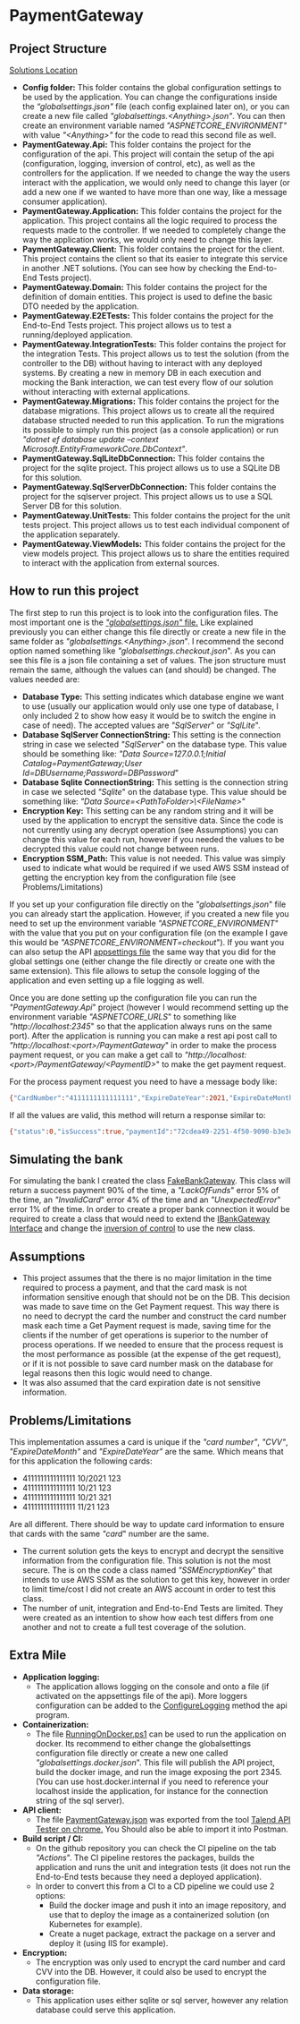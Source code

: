 # PaymentGateway

## Project Structure

[Solutions Location](src)

- **Config folder:** This folder contains the global configuration settings to be used by the application. You can change the configurations inside the *“globalsettings.json"* file (each config explained later on), or you can create a new file called *"globalsettings.\<Anything\>.json"*. You can then create an environment variable named *"ASPNETCORE_ENVIRONMENT"* with value *"\<Anything\>"* for the code to read this second file as well.
-	**PaymentGateway.Api:** This folder contains the project for the configuration of the api. This project will contain the setup of the api (configuration, logging, inversion of control, etc), as well as the controllers for the application. If we needed to change the way the users interact with the application, we would only need to change this layer (or add a new one if we wanted to have more than one way, like a message consumer application).
-	**PaymentGateway.Application:** This folder contains the project for the application. This project contains all the logic required to process the requests made to the controller. If we needed to completely change the way the application works, we would only need to change this layer.
-	**PaymentGateway.Client:** This folder contains the project for the client. This project contains the client so that its easier to integrate this service in another .NET solutions. (You can see how by checking the End-to-End Tests project).
-	**PaymentGateway.Domain:** This folder contains the project for the definition of domain entities. This project is used to define the basic DTO needed by the application. 
-	**PaymentGateway.E2ETests:** This folder contains the project for the End-to-End Tests project. This project allows us to test a running/deployed application.
-	**PaymentGateway.IntegrationTests:** This folder contains the project for the integration Tests. This project allows us to test the solution (from the controller to the DB) without having to interact with any deployed systems. By creating a new in memory DB in each execution and mocking the Bank interaction, we can test every flow of our solution without interacting with external applications. 
-	**PaymentGateway.Migrations:** This folder contains the project for the database migrations. This project allows us to create all the required database structed needed to run this application. To run the migrations its possible to simply run this project (as a console application) or run *"dotnet ef database update –context Microsoft.EntityFrameworkCore.DbContext"*. 
-	**PaymentGateway.SqlLiteDbConnection:** This folder contains the project for the sqlite project. This project allows us to use a SQLite DB for this solution.
-	**PaymentGateway.SqlServerDbConnection:** This folder contains the project for the sqlserver project. This project allows us to use a SQL Server DB for this solution.
-	**PaymentGateway.UnitTests:** This folder contains the project for the unit tests project. This project allows us to test each individual component of the application separately.
-	**PaymentGateway.ViewModels:** This folder contains the project for the view models project. This project allows us to share the entities required to interact with the application from external sources.


## How to run this project

The first step to run this project is to look into the configuration files. The most important one is the [*"globalsettings.json"* file.](src/Config/globalsettings.json) Like explained previously you can either change this file directly or create a new file in the same folder as *"globalsettings.\<Anything\>.json*". I recommend the second option named something like *"globalsettings.checkout.json*".
As you can see this file is a json file containing a set of values. The json structure must remain the same, although the values can (and should) be changed. The values needed are:

- **Database Type:** This setting indicates which database engine we want to use (usually our application would only use one type of database, I only included 2 to show how easy it would be to switch the engine in case of need). The accepted values are *"SqlServer*" or *"SqlLite*". 
- **Database SqlServer ConnectionString:** This setting is the connection string in case we selected *"SqlServer*" on the database type. This value should be something like: *"Data Source=127.0.0.1;Initial Catalog=PaymentGateway;User Id=DBUsername;Password=DBPassword*"
- **Database Sqlite ConnectionString:** This setting is the connection string in case we selected *"Sqlite*" on the database type. This value should be something like: *"Data Source=\<PathToFolder>\\\<FileName\>*"
- **Encryption Key:** This setting can be any random string and it will be used by the application to encrypt the sensitive data. Since the code is not currently using any decrypt operation (see Assumptions) you can change this value for each run, however if you needed the values to be decrypted this value could not change between runs.
- **Encryption SSM_Path:** This value is not needed. This value was simply used to indicate what would be required if we used AWS SSM instead of getting the encryption key from the configuration file (see Problems/Limitations)

If you set up your configuration file directly on the *"globalsettings.json*" file you can already start the application. However, if you created a new file you need to set up the environment variable *"ASPNETCORE_ENVIRONMENT*" with the value that you put on your configuration file (on the example I gave this would be *"ASPNETCORE_ENVIRONMENT=checkout*").
If you want you can also setup the API [appsettings file](src/PaymentGateway.Api/appsettings.json) the same way that you did for the global settings one (either change the file directly or create one with the same extension). This file allows to setup the console logging of the application and even setting up a file logging as well.

Once you are done setting up the configuration file you can run the *"PaymentGateway.Api*" project (however I would recommend setting up the environment variable *"ASPNETCORE_URLS*" to something like *"http://localhost:2345*" so that the application always runs on the same port).
After the application is running you can make a rest api post call to *"http://localhost:\<port\>/PaymentGateway*" in order to make the process payment request, or you can make a get call to *"http://localhost:\<port\>/PaymentGateway/\<PaymentID\>*" to make the get payment request.


For the process payment request you need to have a message body like:

```bash
{"CardNumber":"4111111111111111","ExpireDateYear":2021,"ExpireDateMonth":10,"CVV":"123","Amount":10.23,"Currency":"EUR"}.
```

If all the values are valid, this method will return a response similar to: 

```bash
{"status":0,"isSuccess":true,"paymentId":"72cdea49-2251-4f50-9090-b3e3d8251981"}
```

## Simulating the bank

For simulating the bank I created the class [FakeBankGateway](src/PaymentGateway.Application/BankGateway/FakeBankGateway.cs). This class will return a success payment 90% of the time, a *"LackOfFunds*" error 5% of the time, an *"InvalidCard*" error 4% of the time and an *"UnexpectedError*" error 1% of the time.
In order to create a proper bank connection it would be required to create a class that would need to extend the [IBankGateway Interface](src/PaymentGateway.Application/BankGateway/IBankGateway.cs) and change the [inversion of control](src/PaymentGateway.Api/InversionOfControl/Dependencies.cs#L22) to use the new class.

## Assumptions

-	This project assumes that the there is no major limitation in the time required to process a payment, and that the card mask is not information sensitive enough that should not be on the DB. This decision was made to save time on the Get Payment request. This way there is no need to decrypt the card the number and construct the card number mask each time a Get Payment request is made, saving time for the clients if the number of get operations is superior to the number of process operations. If we needed to ensure that the process request is the most performance as possible (at the expense of the get request), or if it is not possible to save card number mask on the database for legal reasons then this logic would need to change.
-	It was also assumed that the card expiration date is not sensitive information.

## Problems/Limitations

This implementation assumes a card is unique if the *"card number"*, *"CVV"*, *"ExpireDateMonth"* and *"ExpireDateYear"* are the same. Which means that for this application the following cards:
  - 4111111111111111 10/2021 123
  - 4111111111111111 10/21 123
  - 4111111111111111 10/21 321
  - 4111111111111111 11/21 123


  
Are all different. There should be way to update card information to ensure that cards with the same *"card*" number are the same.
-	The current solution gets the keys to encrypt and decrypt the sensitive information from the configuration file. This solution is not the most secure. The is on the code a class named *"SSMEncryptionKey*" that intends to use AWS SSM as the solution to get this key, however in order to limit time/cost I did not create an AWS account in order to test this class.
-	The number of unit, integration and End-to-End Tests are limited. They were created as an intention to show how each test differs from one another and not to create a full test coverage of the solution.

## Extra Mile

- **Application logging:**
  - The application allows logging on the console and onto a file (if activated on the appsettings file of the api). More loggers configuration can be added to the [ConfigureLogging](src/PaymentGateway.Api/Program.cs#L34) method the api program.
- **Containerization:**
  - The file [RunningOnDocker.ps1](RunningOnDocker.ps1) can be used to run the application on docker. Its recommend to either change the globalsettings configuration file directly or create a new one called *"globalsettings.docker.json*". This file will publish the API project, build the docker image, and run the image exposing the port 2345. (You can use host.docker.internal if you need to reference your localhost inside the application, for instance for the connection string of the sql server).
- **API client:**
  - The file [PaymentGateway.json](PaymentGateway.json) was exported from the tool [Talend API Tester on chrome.](https://chrome.google.com/webstore/detail/talend-api-tester-free-ed/aejoelaoggembcahagimdiliamlcdmfm?hl=en) You Should also be able to import it into Postman.
- **Build script / CI:**
  - On the github repository you can check the CI pipeline on the tab *"Actions*". The CI pipeline restores the packages, builds the application and runs the unit and integration tests (it does not run the End-to-End tests because they need a deployed application).
  - In order to convert this from a CI to a CD pipeline we could use 2 options:
    - Build the docker image and push it into an image repository, and use that to deploy the image as a containerized solution (on Kubernetes for example).
    - Create a nuget package, extract the package on a server and deploy it (using IIS for example).
- **Encryption:**
  - The encryption was only used to encrypt the card number and card CVV into the DB. However, it could also be used to encrypt the configuration file.
- **Data storage:**
  - This application uses either sqlite or sql server, however any relation database could serve this application.



